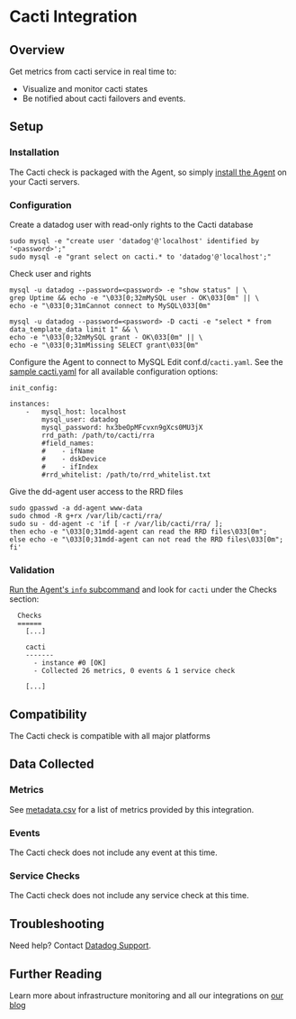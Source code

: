 # Cacti Integration

## Overview

Get metrics from cacti service in real time to:

* Visualize and monitor cacti states
* Be notified about cacti failovers and events.

## Setup
### Installation

The Cacti check is packaged with the Agent, so simply [install the Agent](https://app.datadoghq.com/account/settings#agent) on your Cacti servers.

### Configuration

Create a datadog user with read-only rights to the Cacti database

```
sudo mysql -e "create user 'datadog'@'localhost' identified by '<password>';"
sudo mysql -e "grant select on cacti.* to 'datadog'@'localhost';"
```

Check user and rights

```
mysql -u datadog --password=<password> -e "show status" | \
grep Uptime && echo -e "\033[0;32mMySQL user - OK\033[0m" || \
echo -e "\033[0;31mCannot connect to MySQL\033[0m"

mysql -u datadog --password=<password> -D cacti -e "select * from data_template_data limit 1" && \
echo -e "\033[0;32mMySQL grant - OK\033[0m" || \
echo -e "\033[0;31mMissing SELECT grant\033[0m"
```

Configure the Agent to connect to MySQL
Edit conf.d/`cacti.yaml`. See the [sample cacti.yaml](https://github.com/DataDog/integrations-core/blob/master/cacti/conf.yaml.example) for all available configuration options:

```
init_config:

instances:
    -   mysql_host: localhost
        mysql_user: datadog
        mysql_password: hx3beOpMFcvxn9gXcs0MU3jX
        rrd_path: /path/to/cacti/rra
        #field_names:
        #    - ifName
        #    - dskDevice
        #    - ifIndex
        #rrd_whitelist: /path/to/rrd_whitelist.txt
```

Give the dd-agent user access to the RRD files

```
sudo gpasswd -a dd-agent www-data
sudo chmod -R g+rx /var/lib/cacti/rra/
sudo su - dd-agent -c 'if [ -r /var/lib/cacti/rra/ ];
then echo -e "\033[0;31mdd-agent can read the RRD files\033[0m";
else echo -e "\033[0;31mdd-agent can not read the RRD files\033[0m";
fi'
```

### Validation

[Run the Agent's `info` subcommand](https://help.datadoghq.com/hc/en-us/articles/203764635-Agent-Status-and-Information) and look for `cacti` under the Checks section:

```
  Checks
  ======
    [...]

    cacti
    -------
      - instance #0 [OK]
      - Collected 26 metrics, 0 events & 1 service check

    [...]
```

## Compatibility

The Cacti check is compatible with all major platforms

## Data Collected
### Metrics
See [metadata.csv](https://github.com/DataDog/integrations-core/blob/master/cacti/metadata.csv) for a list of metrics provided by this integration.

### Events
The Cacti check does not include any event at this time.

### Service Checks
The Cacti check does not include any service check at this time.

## Troubleshooting
Need help? Contact [Datadog Support](http://docs.datadoghq.com/help/).

## Further Reading
Learn more about infrastructure monitoring and all our integrations on [our blog](https://www.datadoghq.com/blog/)